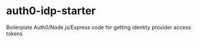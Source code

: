# auth0-idp-starter
Boilerplate Auth0/Node.js/Express code for getting identity provider access tokens
